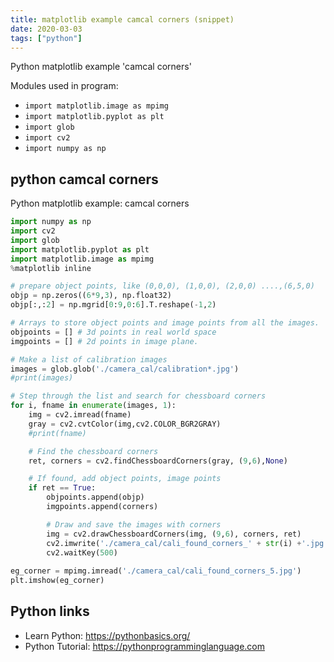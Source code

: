 ```yaml
---
title: matplotlib example camcal corners (snippet)
date: 2020-03-03
tags: ["python"]
---
```

Python matplotlib example 'camcal corners'


Modules used in program: 
* `import matplotlib.image as mpimg`
* `import matplotlib.pyplot as plt`
* `import glob`
* `import cv2`
* `import numpy as np`

## python camcal corners

Python matplotlib example: camcal corners

```python
import numpy as np
import cv2
import glob
import matplotlib.pyplot as plt
import matplotlib.image as mpimg
%matplotlib inline

# prepare object points, like (0,0,0), (1,0,0), (2,0,0) ....,(6,5,0)
objp = np.zeros((6*9,3), np.float32)
objp[:,:2] = np.mgrid[0:9,0:6].T.reshape(-1,2)

# Arrays to store object points and image points from all the images.
objpoints = [] # 3d points in real world space
imgpoints = [] # 2d points in image plane.

# Make a list of calibration images
images = glob.glob('./camera_cal/calibration*.jpg')
#print(images)

# Step through the list and search for chessboard corners
for i, fname in enumerate(images, 1):
    img = cv2.imread(fname)
    gray = cv2.cvtColor(img,cv2.COLOR_BGR2GRAY)
    #print(fname)

    # Find the chessboard corners
    ret, corners = cv2.findChessboardCorners(gray, (9,6),None)

    # If found, add object points, image points
    if ret == True:
        objpoints.append(objp)
        imgpoints.append(corners)

        # Draw and save the images with corners
        img = cv2.drawChessboardCorners(img, (9,6), corners, ret)
        cv2.imwrite('./camera_cal/cali_found_corners_' + str(i) +'.jpg',img)
        cv2.waitKey(500)
        
eg_corner = mpimg.imread('./camera_cal/cali_found_corners_5.jpg')
plt.imshow(eg_corner)

```

## Python links

- Learn Python: https://pythonbasics.org/
- Python Tutorial: https://pythonprogramminglanguage.com
